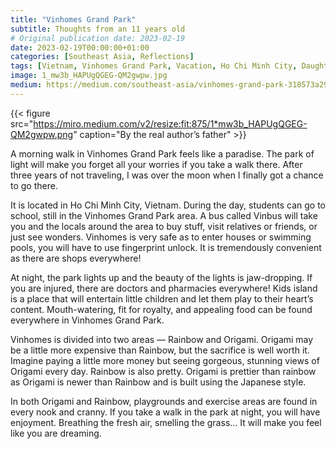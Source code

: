 ```yaml
---
title: "Vinhomes Grand Park"
subtitle: Thoughts from an 11 years old
# Original publication date: 2023-02-19
date: 2023-02-19T00:00:00+01:00
categories: [Southeast Asia, Reflections]
tags: [Vietnam, Vinhomes Grand Park, Vacation, Ho Chi Minh City, Daughters, Medium]
image: 1_mw3b_HAPUgQGEG-QM2gwpw.jpg
medium: https://medium.com/southeast-asia/vinhomes-grand-park-318573a29470
---
```


{{< figure src="https://miro.medium.com/v2/resize:fit:875/1*mw3b_HAPUgQGEG-QM2gwpw.png" caption="By the real author’s father" >}}


A morning walk in Vinhomes Grand Park feels like a paradise. The park of light will make you forget all your worries if you take a walk there. After three years of not traveling, I was over the moon when I finally got a chance to go there.

It is located in Ho Chi Minh City, Vietnam. During the day, students can go to school, still in the Vinhomes Grand Park area. A bus called Vinbus will take you and the locals around the area to buy stuff, visit relatives or friends, or just see wonders. Vinhomes is very safe as to enter houses or swimming pools, you will have to use fingerprint unlock. It is tremendously convenient as there are shops everywhere!

At night, the park lights up and the beauty of the lights is jaw-dropping. If you are injured, there are doctors and pharmacies everywhere! Kids island is a place that will entertain little children and let them play to their heart’s content. Mouth-watering, fit for royalty, and appealing food can be found everywhere in Vinhomes Grand Park.

Vinhomes is divided into two areas — Rainbow and Origami. Origami may be a little more expensive than Rainbow, but the sacrifice is well worth it. Imagine paying a little more money but seeing gorgeous, stunning views of Origami every day. Rainbow is also pretty. Origami is prettier than rainbow as Origami is newer than Rainbow and is built using the Japanese style.

In both Origami and Rainbow, playgrounds and exercise areas are found in every nook and cranny. If you take a walk in the park at night, you will have enjoyment. Breathing the fresh air, smelling the grass… It will make you feel like you are dreaming.

